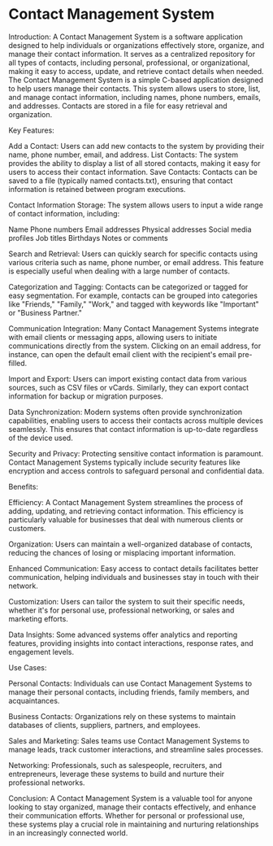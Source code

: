 # Contact Management System


Introduction:
A Contact Management System is a software application designed to help individuals or organizations effectively store, organize, and manage their contact information. It serves as a centralized repository for all types of contacts, including personal, professional, or organizational, making it easy to access, update, and retrieve contact details when needed. The Contact Management System is a simple C-based application designed to help users manage their contacts. This system allows users to store, list, and manage contact information, including names, phone numbers, emails, and addresses. Contacts are stored in a file for easy retrieval and organization.

Key Features:

Add a Contact: Users can add new contacts to the system by providing their name, phone number, email, and address.
List Contacts: The system provides the ability to display a list of all stored contacts, making it easy for users to access their contact information.
Save Contacts: Contacts can be saved to a file (typically named contacts.txt), ensuring that contact information is retained between program executions.

Contact Information Storage: The system allows users to input a wide range of contact information, including:

Name
Phone numbers
Email addresses
Physical addresses
Social media profiles
Job titles
Birthdays
Notes or comments

Search and Retrieval: Users can quickly search for specific contacts using various criteria such as name, phone number, or email address. This feature is especially useful when dealing with a large number of contacts.

Categorization and Tagging: Contacts can be categorized or tagged for easy segmentation. For example, contacts can be grouped into categories like "Friends," "Family," "Work," and tagged with keywords like "Important" or "Business Partner."

Communication Integration: Many Contact Management Systems integrate with email clients or messaging apps, allowing users to initiate communications directly from the system. Clicking on an email address, for instance, can open the default email client with the recipient's email pre-filled.

Import and Export: Users can import existing contact data from various sources, such as CSV files or vCards. Similarly, they can export contact information for backup or migration purposes.

Data Synchronization: Modern systems often provide synchronization capabilities, enabling users to access their contacts across multiple devices seamlessly. This ensures that contact information is up-to-date regardless of the device used.

Security and Privacy: Protecting sensitive contact information is paramount. Contact Management Systems typically include security features like encryption and access controls to safeguard personal and confidential data.

Benefits:

Efficiency: A Contact Management System streamlines the process of adding, updating, and retrieving contact information. This efficiency is particularly valuable for businesses that deal with numerous clients or customers.

Organization: Users can maintain a well-organized database of contacts, reducing the chances of losing or misplacing important information.

Enhanced Communication: Easy access to contact details facilitates better communication, helping individuals and businesses stay in touch with their network.

Customization: Users can tailor the system to suit their specific needs, whether it's for personal use, professional networking, or sales and marketing efforts.

Data Insights: Some advanced systems offer analytics and reporting features, providing insights into contact interactions, response rates, and engagement levels.

Use Cases:

Personal Contacts: Individuals can use Contact Management Systems to manage their personal contacts, including friends, family members, and acquaintances.

Business Contacts: Organizations rely on these systems to maintain databases of clients, suppliers, partners, and employees.

Sales and Marketing: Sales teams use Contact Management Systems to manage leads, track customer interactions, and streamline sales processes.

Networking: Professionals, such as salespeople, recruiters, and entrepreneurs, leverage these systems to build and nurture their professional networks.

Conclusion:
A Contact Management System is a valuable tool for anyone looking to stay organized, manage their contacts effectively, and enhance their communication efforts. Whether for personal or professional use, these systems play a crucial role in maintaining and nurturing relationships in an increasingly connected world.




